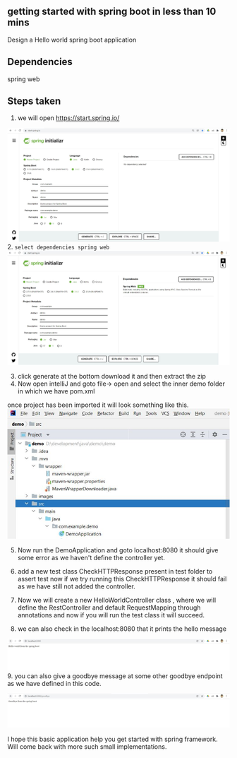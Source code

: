 ## getting started with spring boot in less than 10 mins
Design a Hello world spring boot application

## Dependencies
spring web

## Steps taken
1. we will open https://start.spring.io/

![Alt text](images/spring_io_opening_page.JPG?raw=true "Title")
2. `select dependencies spring web`
![Alt text](images/spring_io_select_dependency_spring_Web.JPG?raw=true "Title")

3. click generate at the bottom download it and then extract the zip
4. Now open intelliJ and goto file-> open  and select the inner demo folder in which we have pom.xml

once project has been imported it will look something like this.
![Alt text](images/file_structure.JPG?raw=true "Title")

5. Now run the DemoApplication and goto localhost:8080 it should give some error as we haven't define the controller 
   yet.
6. add a new test class CheckHTTPResponse present in test folder to assert test now if we try running this 
CheckHTTPResponse it should fail as we have still not added the controller. 

7. Now we will create a new HelloWorldController class , where we will define the RestController and default 
RequestMapping through annotations and now if you will run the test class it will succeed.

8. we can also check in the localhost:8080 that it prints the hello message

![Alt text](images/Hello.JPG?raw=true "Title")
9. you can also give a goodbye message at some other goodbye endpoint as we have defined in this code.

![Alt text](images/Goodbye.JPG?raw=true "Title")

I hope this basic application help you get started with spring framework. Will come back with more such small 
implementations.
